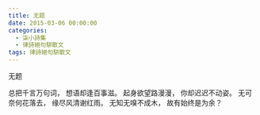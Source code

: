 ```yaml
---
title: 无题
date: 2015-03-06 00:00:00
categories:
  - 柒小詩集
  - 律詩絕句駢散文
tags: 律詩絕句駢散文
---
```

无题

总把千言万句词，
想语却逢百事滋。
起身欲望路漫漫，
你却迟迟不动姿。
无可奈何花落去，
缘尽风清谢红雨。
无知无嗅不成木，
故有始终是为余？

<!-- more -->
